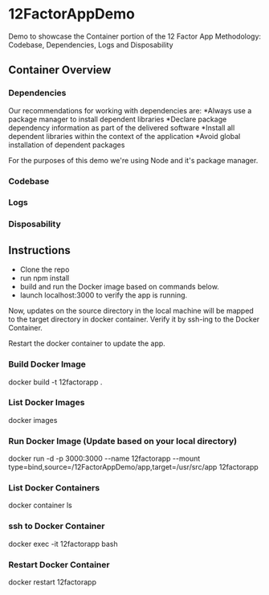 # 12FactorAppDemo
Demo to showcase the Container portion of the 12 Factor App Methodology: Codebase, Dependencies, Logs and Disposability

## Container Overview
### Dependencies
Our recommendations for working with dependencies are:
*Always use a package manager to install dependent libraries
*Declare package dependency information as part of the delivered software
*Install all dependent libraries within the context of the application
*Avoid global installation of dependent packages

For the purposes of this demo we're using Node and it's package manager.
### Codebase

### Logs
### Disposability

## Instructions 
- Clone the repo
- run npm install
- build and run the Docker image based on commands below. 
- launch localhost:3000 to verify the app is running. 

Now, updates on the source directory in the local machine will be mapped to the target directory in docker container.
Verify it by ssh-ing to the Docker Container.

Restart the docker container to update the app. 


### Build Docker Image
docker build -t 12factorapp .

### List Docker Images
docker images

### Run Docker Image (Update <src> based on your local directory)
docker run -d -p 3000:3000 --name 12factorapp --mount type=bind,source=<src>/12FactorAppDemo/app,target=/usr/src/app 12factorapp

### List Docker Containers 
docker container ls 

### ssh to Docker Container 
docker exec -it 12factorapp bash

### Restart Docker Container 
docker restart 12factorapp
